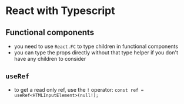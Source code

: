 # React with Typescript

## Functional components
- you need to use `React.FC` to type children in functional components
- you can type the props directly without that type helper if you don't have any children to consider

## `useRef`
- to get a read only ref, use the `!` operator: `const ref = useRef<HTMLInputElement>(null!);`
